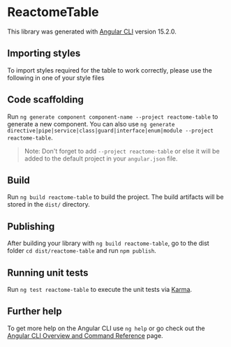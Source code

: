 # ReactomeTable

This library was generated with [Angular CLI](https://github.com/angular/angular-cli) version 15.2.0.

## Importing styles

To import styles required for the table to work correctly, please use the following in one of your style files


## Code scaffolding

Run `ng generate component component-name --project reactome-table` to generate a new component. You can also use `ng generate directive|pipe|service|class|guard|interface|enum|module --project reactome-table`.
> Note: Don't forget to add `--project reactome-table` or else it will be added to the default project in your `angular.json` file. 

## Build

Run `ng build reactome-table` to build the project. The build artifacts will be stored in the `dist/` directory.

## Publishing

After building your library with `ng build reactome-table`, go to the dist folder `cd dist/reactome-table` and run `npm publish`.

## Running unit tests

Run `ng test reactome-table` to execute the unit tests via [Karma](https://karma-runner.github.io).

## Further help

To get more help on the Angular CLI use `ng help` or go check out the [Angular CLI Overview and Command Reference](https://angular.io/cli) page.
